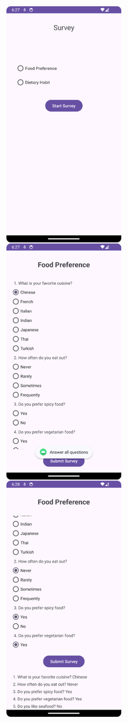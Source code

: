 <img src="./screenshots/pic1.png" alt="Screenshot1" width="300">

<img src="./screenshots/pic2.png" alt="Screenshot2" width="300">

<img src="./screenshots/pic3.png" alt="Screenshot3" width="300">
